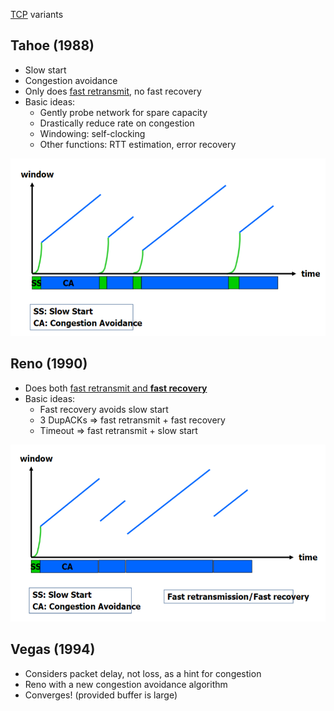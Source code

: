 [TCP](TCP.md) variants

## Tahoe (1988)

- Slow start
- Congestion avoidance
- Only does [fast retransmit](Fast%20Retransmit%20+%20Fast%20Recovery.md), no fast recovery
- Basic ideas:
	- Gently probe network for spare capacity
	- Drastically reduce rate on congestion
	- Windowing: self-clocking
	- Other functions: RTT estimation, error recovery

![Tahoe congestion window](tahoe-cwnd.png)

## Reno (1990)

- Does both [fast retransmit and **fast recovery**](Fast%20Retransmit%20+%20Fast%20Recovery.md)
- Basic ideas:
	- Fast recovery avoids slow start
	- 3 DupACKs => fast retransmit + fast recovery
	- Timeout => fast retransmit + slow start

![](reno-cwnd.png)

## Vegas (1994)

- Considers packet delay, not loss, as a hint for congestion
- Reno with a new congestion avoidance algorithm
- Converges! (provided buffer is large)

